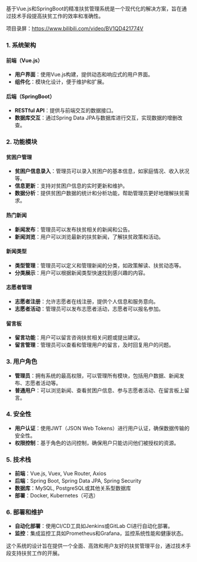 ﻿基于Vue.js和SpringBoot的精准扶贫管理系统是一个现代化的解决方案，旨在通过技术手段提高扶贫工作的效率和准确性。

项目录屏：https://www.bilibili.com/video/BV1QD421774V

### 1. 系统架构

#### 前端（Vue.js）

- **用户界面**：使用Vue.js构建，提供动态和响应式的用户界面。
- **组件化**：模块化设计，便于维护和扩展。

#### 后端（SpringBoot）

- **RESTful API**：提供与前端交互的数据接口。
- **数据库交互**：通过Spring Data JPA与数据库进行交互，实现数据的增删改查。

### 2. 功能模块

#### 贫困户管理

- **贫困户信息录入**：管理员可以录入贫困户的基本信息，如家庭情况、收入状况等。
- **信息更新**：支持对贫困户信息的实时更新和维护。
- **数据分析**：提供贫困户数据的统计和分析功能，帮助管理员更好地理解扶贫需求。

#### 热门新闻

- **新闻发布**：管理员可以发布扶贫相关的新闻和公告。
- **新闻浏览**：用户可以浏览最新的扶贫新闻，了解扶贫政策和活动。

#### 新闻类型

- **类型管理**：管理员可以定义和管理新闻的分类，如政策解读、扶贫动态等。
- **分类展示**：用户可以根据新闻类型快速找到感兴趣的内容。

#### 志愿者管理

- **志愿者注册**：允许志愿者在线注册，提供个人信息和服务意向。
- **志愿者活动**：管理员可以发布志愿者活动，志愿者可以报名参加。

#### 留言板

- **留言功能**：用户可以留言咨询扶贫相关问题或提出建议。
- **留言管理**：管理员可以查看和管理用户的留言，及时回复用户的问题。

### 3. 用户角色

- **管理员**：拥有系统的最高权限，可以管理所有模块，包括用户数据、新闻发布、志愿者活动等。
- **普通用户**：可以浏览新闻、查看贫困户信息、参与志愿者活动、在留言板上留言。

### 4. 安全性

- **用户认证**：使用JWT（JSON Web Tokens）进行用户认证，确保数据传输的安全性。
- **权限控制**：基于角色的访问控制，确保用户只能访问他们被授权的资源。

### 5. 技术栈

- **前端**：Vue.js, Vuex, Vue Router, Axios
- **后端**：Spring Boot, Spring Data JPA, Spring Security
- **数据库**：MySQL, PostgreSQL或其他关系型数据库
- **部署**：Docker, Kubernetes（可选）

### 6. 部署和维护

- **自动化部署**：使用CI/CD工具如Jenkins或GitLab CI进行自动化部署。
- **监控**：集成监控工具如Prometheus和Grafana，监控系统性能和健康状态。

这个系统的设计旨在提供一个全面、高效和用户友好的扶贫管理平台，通过技术手段支持扶贫工作的开展。